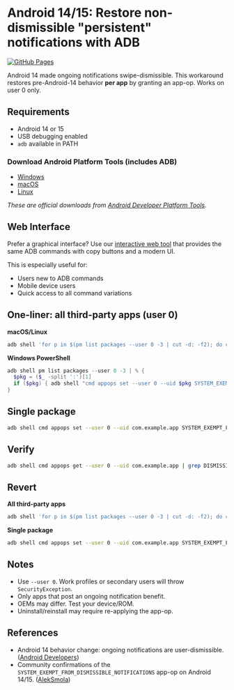 # Android 14/15: Restore non-dismissible "persistent" notifications with ADB

[![GitHub Pages](https://img.shields.io/badge/GitHub%20Pages-Visit%20Site-blue?style=for-the-badge)](https://ramhaidar.github.io/Restore-Persistent-Notifs-Android-14-Above/)

Android 14 made ongoing notifications swipe-dismissible. This workaround restores pre-Android-14 behavior **per app** by granting an app-op. Works on user 0 only.

## Requirements
- Android 14 or 15
- USB debugging enabled
- `adb` available in PATH

### Download Android Platform Tools (includes ADB)
- [Windows](https://dl.google.com/android/repository/platform-tools-latest-windows.zip)
- [macOS](https://dl.google.com/android/repository/platform-tools-latest-darwin.zip)
- [Linux](https://dl.google.com/android/repository/platform-tools-latest-linux.zip)

*These are official downloads from [Android Developer Platform Tools](https://developer.android.com/tools/releases/platform-tools).*

## Web Interface

Prefer a graphical interface? Use our [interactive web tool](https://ramhaidar.github.io/Restore-Persistent-Notifs-Android-14-Above/) that provides the same ADB commands with copy buttons and a modern UI.

This is especially useful for:
- Users new to ADB commands
- Mobile device users
- Quick access to all command variations

## One-liner: all third-party apps (user 0)

**macOS/Linux**
```bash
adb shell 'for p in $(pm list packages --user 0 -3 | cut -d: -f2); do cmd appops set --user 0 --uid "$p" SYSTEM_EXEMPT_FROM_DISMISSIBLE_NOTIFICATIONS allow; done'
```

**Windows PowerShell**
```powershell
adb shell pm list packages --user 0 -3 | % {
  $pkg = ($_ -split ':')[1]
  if ($pkg) { adb shell "cmd appops set --user 0 --uid $pkg SYSTEM_EXEMPT_FROM_DISMISSIBLE_NOTIFICATIONS allow" }
}
```

## Single package

```bash
adb shell cmd appops set --user 0 --uid com.example.app SYSTEM_EXEMPT_FROM_DISMISSIBLE_NOTIFICATIONS allow
```

## Verify

```bash
adb shell cmd appops get --user 0 --uid com.example.app | grep DISMISSIBLE
```

## Revert

**All third-party apps**
```bash
adb shell 'for p in $(pm list packages --user 0 -3 | cut -d: -f2); do cmd appops set --user 0 --uid "$p" SYSTEM_EXEMPT_FROM_DISMISSIBLE_NOTIFICATIONS default; done'
```

**Single package**
```bash
adb shell cmd appops set --user 0 --uid com.example.app SYSTEM_EXEMPT_FROM_DISMISSIBLE_NOTIFICATIONS default
```

## Notes

* Use `--user 0`. Work profiles or secondary users will throw `SecurityException`.
* Only apps that post an ongoing notification benefit.
* OEMs may differ. Test your device/ROM.
* Uninstall/reinstall may require re-applying the app-op.

## References

* Android 14 behavior change: ongoing notifications are user-dismissible. ([Android Developers][1])
* Community confirmations of the `SYSTEM_EXEMPT_FROM_DISMISSIBLE_NOTIFICATIONS` app-op on Android 14/15. ([AlekSmola][2])

[1]: https://developer.android.com/about/versions/14/behavior-changes-all?utm_source=chatgpt.com "Behavior changes: all apps - Android Developers"
[2]: https://aleksmola.github.io/2025/07/01/bring-back-pernament-notifications-android-14-15/?utm_source=chatgpt.com "Bring-Back-Pernament-Notifications-Android-14-15 | AlekSmola"
